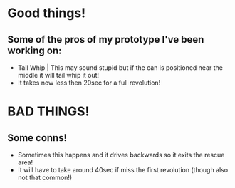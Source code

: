 # Good things!

## Some of the pros of my prototype I've been working on:
* Tail Whip | This may sound stupid but if the can is positioned
near the middle it will tail whip it out!
* It takes now less then 20sec for a full revolution!

# BAD THINGS!

## Some conns!
* Sometimes this happens and it drives backwards so it exits the rescue area!
* It will have to take around 40sec if miss the first revolution (though
also not that common!)
